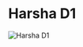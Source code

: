 # Harsha D1




![Harsha D1](https://github.com/Harshavardhanraju99/harshaD1/assets/160013343/b8c44595-f7c8-42db-a0f0-e0eac961234f)


